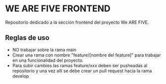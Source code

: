
# WE ARE FIVE FRONTEND

Repositorio dedicado a la sección frontend del proyecto We ARE FIVE.



## Reglas de uso

- NO trabajar sobre la rama main
- Crear una rama con nombre "feature/[nombre del feature]" para trabajar en una funcionalidad del proyecto.
- Para subir cambios las ramas feature/xxx deben ser pusheadas al repositorio y una vez allí se debe crear un pull request hacia la rama develop


  
